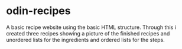 # odin-recipes
A basic recipe website using the basic HTML structure. Through this i created three recipes showing a picture of the finished recipes and unordered lists for the ingredients and ordered lists for the steps.
